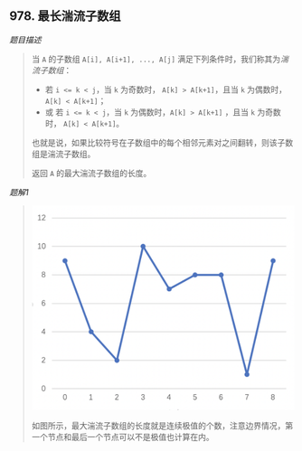 ## 978. 最长湍流子数组

*题目描述*

>
> 
> 当 `A` 的子数组 `A[i], A[i+1], ..., A[j]` 满足下列条件时，我们称其为*湍流子数组*：
>
> - 若 `i <= k < j`，当 `k` 为奇数时， `A[k] > A[k+1]`，且当 `k` 为偶数时，`A[k] < A[k+1]`；
> - 或 若 `i <= k < j`，当 `k` 为偶数时，`A[k] > A[k+1]` ，且当 `k` 为奇数时， `A[k] < A[k+1]`。
>
> 也就是说，如果比较符号在子数组中的每个相邻元素对之间翻转，则该子数组是湍流子数组。
>
> 返回 `A` 的最大湍流子数组的长度。

*题解1*

> ![](./978.png)
>
> 如图所示，最大湍流子数组的长度就是连续极值的个数，注意边界情况，第一个节点和最后一个节点可以不是极值也计算在内。

